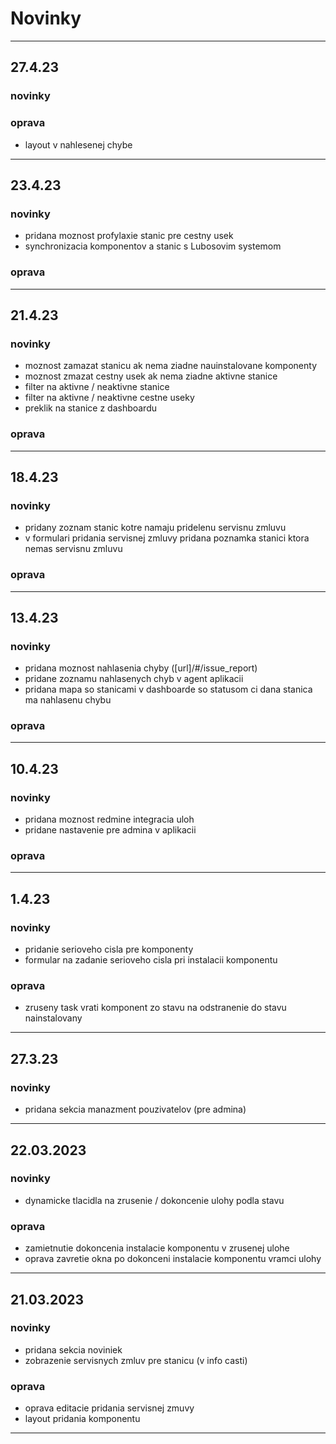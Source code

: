 
# Novinky

---

[//]: # (## 21.3.23)

[//]: # (### novinky)

[//]: # ()
[//]: # (- pridana sekcia noviniek)

[//]: # ()

[//]: # (### oprava)

[//]: # ()

[//]: # (- oprava editacie pridania servisnej zmuvy)

[//]: # ()

[//]: # (---)

## 27.4.23

### novinky

### oprava

- layout v nahlesenej chybe

---

## 23.4.23

### novinky

- pridana moznost profylaxie stanic pre cestny usek
- synchronizacia komponentov a stanic s Lubosovim systemom

### oprava

---

## 21.4.23

### novinky

- moznost zamazat stanicu ak nema ziadne nauinstalovane komponenty
- moznost zmazat cestny usek ak nema ziadne aktivne stanice
- filter na aktivne / neaktivne stanice
- filter na aktivne / neaktivne cestne useky
- preklik na stanice z dashboardu

### oprava

---

## 18.4.23

### novinky

- pridany zoznam stanic kotre namaju pridelenu servisnu zmluvu
- v formulari pridania servisnej zmluvy pridana poznamka stanici ktora nemas servisnu zmluvu

### oprava

---

## 13.4.23

### novinky

- pridana moznost nahlasenia chyby ([url]/#/issue_report)
- pridane zoznamu nahlasenych chyb v agent aplikacii
- pridana mapa so stanicami v dashboarde so statusom ci dana stanica ma nahlasenu chybu

### oprava

---

## 10.4.23

### novinky

- pridana moznost redmine integracia uloh
- pridane nastavenie pre admina v aplikacii

### oprava

---

## 1.4.23

### novinky

- pridanie serioveho cisla pre komponenty
- formular na zadanie serioveho cisla pri instalacii komponentu

### oprava

- zruseny task vrati komponent zo stavu na odstranenie do stavu nainstalovany

---

## 27.3.23

### novinky

- pridana sekcia manazment pouzivatelov (pre admina)

[//]: # (### oprava)

---

## 22.03.2023

### novinky

- dynamicke tlacidla na zrusenie / dokoncenie ulohy podla stavu

### oprava

- zamietnutie dokoncenia instalacie komponentu v zrusenej ulohe
- oprava zavretie okna po dokonceni instalacie komponentu vramci ulohy

---



## 21.03.2023
### novinky

- pridana sekcia noviniek 
- zobrazenie servisnych zmluv pre stanicu (v info casti)

### oprava

- oprava editacie pridania servisnej zmuvy
- layout pridania komponentu

---